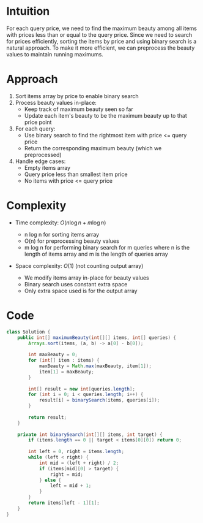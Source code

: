 # Intuition
<!-- Describe your first thoughts on how to solve this problem. -->
For each query price, we need to find the maximum beauty among all items with prices less than or equal to the query price. Since we need to search for prices efficiently, sorting the items by price and using binary search is a natural approach. To make it more efficient, we can preprocess the beauty values to maintain running maximums.

# Approach
<!-- Describe your approach to solving the problem. -->
1. Sort items array by price to enable binary search
2. Process beauty values in-place:
   - Keep track of maximum beauty seen so far
   - Update each item's beauty to be the maximum beauty up to that price point
3. For each query:
   - Use binary search to find the rightmost item with price <= query price
   - Return the corresponding maximum beauty (which we preprocessed)
4. Handle edge cases:
   - Empty items array
   - Query price less than smallest item price
   - No items with price <= query price

# Complexity
- Time complexity: $O(n\log n + m\log n)$
  - n log n for sorting items array
  - O(n) for preprocessing beauty values
  - m log n for performing binary search for m queries
  where n is the length of items array and m is the length of queries array

- Space complexity: $O(1)$ (not counting output array)
  - We modify items array in-place for beauty values
  - Binary search uses constant extra space
  - Only extra space used is for the output array

# Code
```java []
class Solution {
    public int[] maximumBeauty(int[][] items, int[] queries) {
        Arrays.sort(items, (a, b) -> a[0] - b[0]);
        
        int maxBeauty = 0;
        for (int[] item : items) {
            maxBeauty = Math.max(maxBeauty, item[1]);
            item[1] = maxBeauty;
        }
        
        int[] result = new int[queries.length];
        for (int i = 0; i < queries.length; i++) {
            result[i] = binarySearch(items, queries[i]);
        }
        
        return result;
    }
    
    private int binarySearch(int[][] items, int target) {
        if (items.length == 0 || target < items[0][0]) return 0;
        
        int left = 0, right = items.length;
        while (left < right) {
            int mid = (left + right) / 2;
            if (items[mid][0] > target) {
                right = mid;
            } else {
                left = mid + 1;
            }
        }
        return items[left - 1][1];
    }
}
```